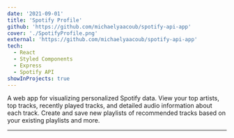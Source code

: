 ```yaml
---
date: '2021-09-01'
title: 'Spotify Profile'
github: 'https://github.com/michaelyaacoub/spotify-api-app'
cover: './SpotifyProfile.png'
external: 'https://github.com/michaelyaacoub/spotify-api-app'
tech:
  - React
  - Styled Components
  - Express
  - Spotify API
showInProjects: true
---
```


A web app for visualizing personalized Spotify data. View your top artists, top tracks, recently played tracks, and detailed audio information about each track. Create and save new playlists of recommended tracks based on your existing playlists and more.

---